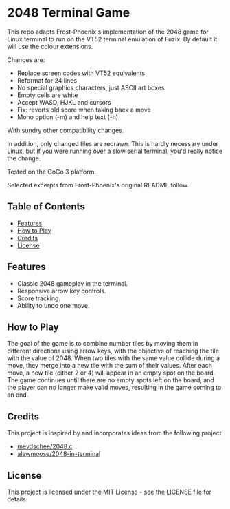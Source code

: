# 2048 Terminal Game

This repo adapts Frost-Phoenix's implementation of the 2048 game for Linux
terminal to run on the VT52 terminal emulation of Fuzix.  By default it will
use the colour extensions.

Changes are:

- Replace screen codes with VT52 equivalents
- Reformat for 24 lines
- No special graphics characters, just ASCII art boxes
- Empty cells are white
- Accept WASD, HJKL and cursors
- Fix: reverts old score when taking back a move
- Mono option (-m) and help text (-h)

With sundry other compatibility changes.

In addition, only changed tiles are redrawn.  This is hardly necessary under
Linux, but if you were running over a slow serial terminal, you'd really notice
the change.

Tested on the CoCo 3 platform.

Selected excerpts from Frost-Phoenix's original README follow.

## Table of Contents

- [Features](#features)
- [How to Play](#how-to-play)
- [Credits](#credits)
- [License](#license)

## Features

- Classic 2048 gameplay in the terminal.
- Responsive arrow key controls.
- Score tracking.
- Ability to undo one move.

## How to Play

The goal of the game is to combine number tiles by moving them in different directions using arrow keys, with the objective of reaching the tile with the value of 2048. When two tiles with the same value collide during a move, they merge into a new tile with the sum of their values. After each move, a new tile (either 2 or 4) will appear in an empty spot on the board. The game continues until there are no empty spots left on the board, and the player can no longer make valid moves, resulting in the game coming to an end.

## Credits

This project is inspired by and incorporates ideas from the following project:

- [mevdschee/2048.c](https://github.com/mevdschee/2048.c)
- [alewmoose/2048-in-terminal](https://github.com/alewmoose/2048-in-terminal)


## License

This project is licensed under the MIT License - see the [LICENSE](LICENSE) file for details.

